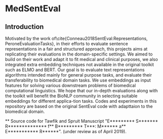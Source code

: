 # MedSentEval
## Introduction
Motivated by the work of\cite{Conneau2018SentEval:Representations, PeroneEvaluationTasks}, in their efforts to evaluate sentence representations in a fair and structured approach, this projects aims at replicating their evaluations in the domain-specific settings. We aimed to build on their work and adapt it to fit medical and clinical purposes, we also integrated extra embedding techniques not available in the original toolkit such as ELMO and BERT. 
Our goal is to evaluate text representations algorithms intended mainly for general purpose tasks, and evaluate their transferability to biomedical domain tasks. We use embeddings as input features for solving various downstream problems of biomedical computational linguistics. We hope that our in-depth evaluations along with the toolkit will benefit the BioNLP community in selecting suitable embeddings for different applica-tion tasks. 
Codes and experiments in this repository are based on the original SentEval code with adapttaion to the biomedical domain. 

** Source code for Tawfik and Spruit Manuscript "E********* S******* R************** f** B********* T***:  M****** a** E*********** R******". (under review as of April 2019).
